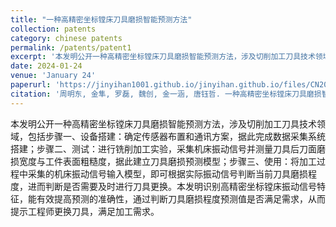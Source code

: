 ```yaml
---
title: "一种高精密坐标镗床刀具磨损智能预测方法"
collection: patents
category: chinese patents
permalink: /patents/patent1
excerpt: '本发明公开一种高精密坐标镗床刀具磨损智能预测方法，涉及切削加工刀具技术领域。'
date: 2024-01-24
venue: 'January 24'
paperurl: 'https://jinyihan1001.github.io/jinyihan.github.io/files/CN202410102000.pdf'
citation: '周明东, 金隼, 罗磊, 魏创, 金一涵, 唐钰哲. 一种高精密坐标镗床刀具磨损智能预测方法. 申请号: CN202410102000.6'
---
```


本发明公开一种高精密坐标镗床刀具磨损智能预测方法，涉及切削加工刀具技术领域，包括步骤一、设备搭建：确定传感器布置和通讯方案，据此完成数据采集系统搭建；步骤二、测试：进行铣削加工实验，采集机床振动信号并测量刀具后刀面磨损宽度与工件表面粗糙度，据此建立刀具磨损预测模型；步骤三、使用：将加工过程中采集的机床振动信号输入模型，即可根据实际振动信号判断当前刀具磨损程度，进而判断是否需要及时进行刀具更换。本发明识别高精密坐标镗床振动信号特征，能有效提高预测的准确性，通过判断刀具磨损程度预测值是否满足需求，从而提示工程师更换刀具，满足加工需求。
